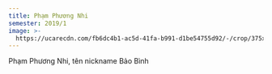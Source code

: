 ```yaml
---
title: Phạm Phương Nhi
semester: 2019/1
image: >-
  https://ucarecdn.com/fb6dc4b1-ac5d-41fa-b991-d1be54755d92/-/crop/375x441/48,519/-/preview/
---
```

Phạm Phương Nhi, tên nickname Bảo Bình
